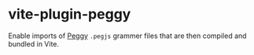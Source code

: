 # vite-plugin-peggy

Enable imports of [Peggy](https://github.com/peggyjs/peggy) `.pegjs` grammer files that are then compiled and bundled in Vite.
